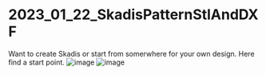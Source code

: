 # 2023_01_22_SkadisPatternStlAndDXF
Want to create Skadis or start from somerwhere for your own design. Here find a start point.
![image](https://user-images.githubusercontent.com/20149493/213935198-87c44bde-1ac3-4cf9-8dff-4dfc9b51d66e.png)
![image](https://user-images.githubusercontent.com/20149493/213935194-8cd7cbc6-1448-407b-b26d-aaf38cd1dba9.png)
